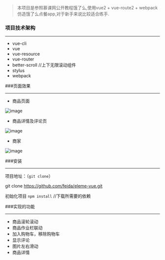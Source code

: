 > 本项目是参照慕课网公开教程饿了么,使用vue2 + vue-route2 + webpack 仿造饿了么点餐app,对于新手来说比较适合练手.

### 项目技术架构
***
*  vue-cli  
*  vue
*  vue-resource
*  vue-router
*  better-scroll //上下无限滚动组件
*  stylus
*  webpack

###页面效果
***

* 商品页面

![image](https://github.com/feida/eleme-vue/tree/master/image-source/home.gif)

* 商品详情及评论页

![image](https://github.com/feida/eleme-vue/tree/master/image-source/detail.gif)

* 商家

![image](https://github.com/feida/eleme-vue/tree/master/image-source/seller.gif)


###安装

***
项目地址：（`git clone`）

git clone https://github.com/feida/eleme-vue.git

初始化项目
`npm install` //下载所需要的依赖


###实现的功能
***
* 商品滚轮滚动
* 商品作业栏联动
* 加入购物车，移除购物车
* 显示评论
* 图片左右滑动
* 商品详情  
